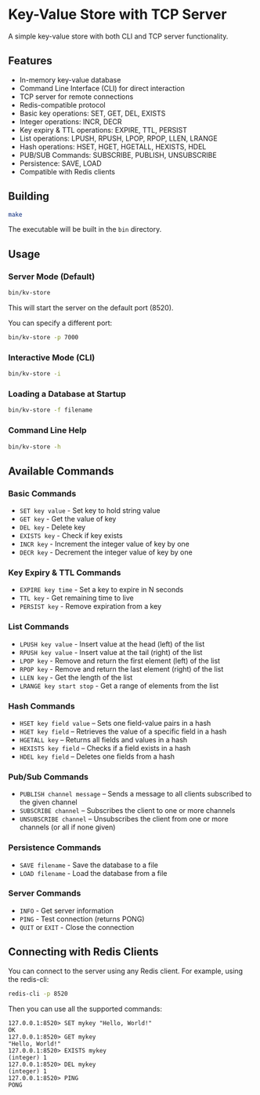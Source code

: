 # Key-Value Store with TCP Server

A simple key-value store with both CLI and TCP server functionality.

## Features

- In-memory key-value database
- Command Line Interface (CLI) for direct interaction
- TCP server for remote connections
- Redis-compatible protocol
- Basic key operations: SET, GET, DEL, EXISTS
- Integer operations: INCR, DECR
- Key expiry & TTL operations: EXPIRE, TTL, PERSIST
- List operations: LPUSH, RPUSH, LPOP, RPOP, LLEN, LRANGE
- Hash operations: HSET, HGET, HGETALL, HEXISTS, HDEL
- PUB/SUB Commands: SUBSCRIBE, PUBLISH, UNSUBSCRIBE
- Persistence: SAVE, LOAD
- Compatible with Redis clients

## Building

```bash
make
```

The executable will be built in the `bin` directory.

## Usage

### Server Mode (Default)

```bash
bin/kv-store
```

This will start the server on the default port (8520).

You can specify a different port:

```bash
bin/kv-store -p 7000
```

### Interactive Mode (CLI)

```bash
bin/kv-store -i
```

### Loading a Database at Startup

```bash
bin/kv-store -f filename
```

### Command Line Help

```bash
bin/kv-store -h
```

## Available Commands

### Basic Commands

- `SET key value` - Set key to hold string value
- `GET key` - Get the value of key
- `DEL key` - Delete key
- `EXISTS key` - Check if key exists
- `INCR key` - Increment the integer value of key by one
- `DECR key` - Decrement the integer value of key by one

### Key Expiry & TTL Commands

- `EXPIRE key time` - Set a key to expire in N seconds
- `TTL key` - Get remaining time to live
- `PERSIST key` - Remove expiration from a key

### List Commands

- `LPUSH key value` - Insert value at the head (left) of the list
- `RPUSH key value` - Insert value at the tail (right) of the list
- `LPOP key` - Remove and return the first element (left) of the list
- `RPOP key` - Remove and return the last element (right) of the list
- `LLEN key` - Get the length of the list
- `LRANGE key start stop` - Get a range of elements from the list

### Hash Commands

- `HSET key field value` – Sets one field-value pairs in a hash
- `HGET key field` – Retrieves the value of a specific field in a hash
- `HGETALL key` – Returns all fields and values in a hash
- `HEXISTS key field` – Checks if a field exists in a hash
- `HDEL key field` – Deletes one fields from a hash

### Pub/Sub Commands

- `PUBLISH channel message` – Sends a message to all clients subscribed to the given channel
- `SUBSCRIBE channel` – Subscribes the client to one or more channels
- `UNSUBSCRIBE channel` – Unsubscribes the client from one or more channels (or all if none given)

### Persistence Commands

- `SAVE filename` - Save the database to a file
- `LOAD filename` - Load the database from a file

### Server Commands

- `INFO` - Get server information
- `PING` - Test connection (returns PONG)
- `QUIT` or `EXIT` - Close the connection

## Connecting with Redis Clients

You can connect to the server using any Redis client. For example, using the redis-cli:

```bash
redis-cli -p 8520
```

Then you can use all the supported commands:

```
127.0.0.1:8520> SET mykey "Hello, World!"
OK
127.0.0.1:8520> GET mykey
"Hello, World!"
127.0.0.1:8520> EXISTS mykey
(integer) 1
127.0.0.1:8520> DEL mykey
(integer) 1
127.0.0.1:8520> PING
PONG
```

